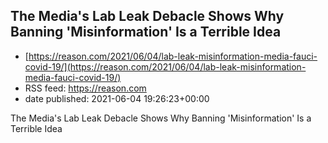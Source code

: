 ## The Media's Lab Leak Debacle Shows Why Banning 'Misinformation' Is a Terrible Idea
 - [https://reason.com/2021/06/04/lab-leak-misinformation-media-fauci-covid-19/](https://reason.com/2021/06/04/lab-leak-misinformation-media-fauci-covid-19/)
 - RSS feed: https://reason.com
 - date published: 2021-06-04 19:26:23+00:00

The Media's Lab Leak Debacle Shows Why Banning 'Misinformation' Is a Terrible Idea

